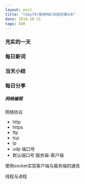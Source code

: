 ```yaml
---  
layout: post  
title: "(day79)使用MAC系统的第6天"   
date: 2019-10-31
tags: XDH    
---  
```


### 充实的一天

### 每日新词

### 当天小结

### 每日分享
##### 网络编程

网络协议
- http 
- https 
- ftp 
- tcp 
- ip 
- udp
端口号
- 默认端口号
服务端-客户端

使用socket实现客户端与服务端的通信

线程与进程
